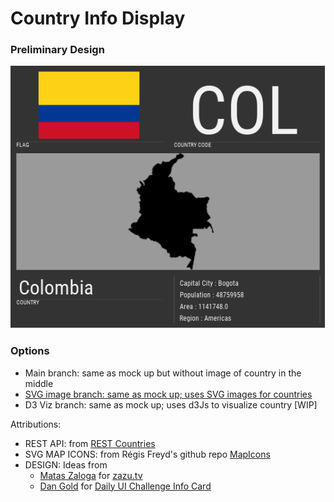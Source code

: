 # Country Info Display

### Preliminary Design
![Preliminary mock up](images/CountryCard.png)

### Options
+ Main branch: same as mock up but without image of country in the middle
+ [SVG image branch: same as mock up; uses SVG images for countries](https://github.com/kartikadur/urban-couscous/tree/map-option-svg-image)
+ D3 Viz branch: same as mock up; uses d3Js to visualize country [WIP]

Attributions: 
+ REST API: from [REST Countries](https://restcountries.eu/)
+ SVG MAP ICONS: from Régis Freyd's github repo [MapIcons](https://github.com/djaiss/mapsicon)
+ DESIGN: Ideas from 
  + [Matas Zaloga](https://dribbble.com/matzalog) for [zazu.tv](www.zazu.tv)
  + [Dan Gold](https://dribbble.com/dangold) for [Daily UI Challenge Info Card](https://dribbble.com/shots/3054339-Info-Card-Daily-UI-45)
